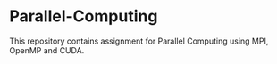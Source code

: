 # Parallel-Computing
This repository contains assignment for Parallel Computing using MPI, OpenMP and CUDA.
